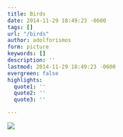 ```yaml
---
title: Birds
date: 2014-11-29 18:49:23 -0600
tags: []
url: "/birds"
author: adolforismos
form: picture
keywords: []
description: ''
lastmod: 2014-11-29 18:49:23 -0600
evergreen: false
highlights:
  quote1: ''
  quote2: ''
  quote3: ''

---
```

<img src="http://68.media.tumblr.com/d8f6793cfd7348cf584a4ca7e23243c9/tumblr_nftuabrIRt1qz9pjho1_1280.jpg"/><br/>
